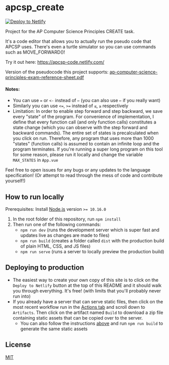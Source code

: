 # apcsp_create

[![Deploy to Netlify](https://www.netlify.com/img/deploy/button.svg)](https://app.netlify.com/start/deploy?repository=https://github.com/abhinavpappu/apcsp-create)

Project for the AP Computer Science Principles CREATE task.

It's a code editor that allows you to actually run the pseudo code that APCSP uses. There's even a turtle simulator so you can use commands such as MOVE_FORWARD()!

Try it out here: https://apcsp-code.netlify.com/

Version of the pseudocode this project supports: [ap-computer-science-principles-exam-reference-sheet.pdf](./ap-computer-science-principles-exam-reference-sheet.pdf)

#### Notes:
  - You can use `=` or `<-` instead of `←` (you can also use `←` if you really want)
  - Similarly you can use `<=`, `>=` instead of `≤`, `≥` respectively
  - Limitation: In order to enable step forward and step backward, we save every "state" of the program. For convenience of implementation, I define that every function call (and only function calls) constitutes a state change (which you can observe with the step forward and backward commands). The entire set of states is precalculated when you click on run. Therefore, any program that uses more than 1000 "states" (function calls) is assumed to contain an infinite loop and the program terminates. If you're running a super long program on this tool for some reason, please run it locally and change the variable `MAX_STATES` in `App.vue`

Feel free to open issues for any bugs or any updates to the language specification! (Or attempt to read through the mess of code and contribute yourself!)

## How to run locally
Prerequisites: Install [Node.js](https://nodejs.org/) version `>= 10.16.0`
1. In the root folder of this repository, run `npm install`
2. Then run one of the following commands:
    - `npm run dev` (runs the development server which is super fast and updates live as changes are made to files)
    - `npm run build` (creates a folder called `dist` with the production build of plain HTML, CSS, and JS files)
    - `npm run serve` (runs a server to locally preview the production build)

## Deploying to production
- The easiest way to create your own copy of this site is to click on the `Deploy to Netlify` button at the top of this README and it should walk you through everything. It's free! (with limits that you'll probably never run into)
- If you already have a server that can serve static files, then click on the most recent workflow run in the [Actions tab](https://github.com/abhinavpappu/apcsp-create/actions/workflows/create-zip.yml) and scroll down to `Artifacts`. Then click on the artifact named `Build` to download a zip file containing static assets that can be copied over to the server.
  - You can also follow the instructions [above](#how-to-run-locally) and run `npm run build` to generate the same static assets

## License
[MIT](LICENSE)
